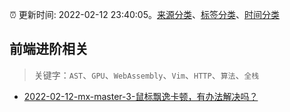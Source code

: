:alarm_clock: 更新时间: 2022-02-12 23:40:05。[来源分类](../README.md)、[标签分类](../TAGS.md)、[时间分类](../TIMELINE.md)

## 前端进阶相关


> 关键字：`AST`、`GPU`、`WebAssembly`、`Vim`、`HTTP`、`算法`、`全栈`



- [2022-02-12-mx-master-3-鼠标飘逸卡顿，有办法解决吗？](https://www.v2ex.com/t/833453) 